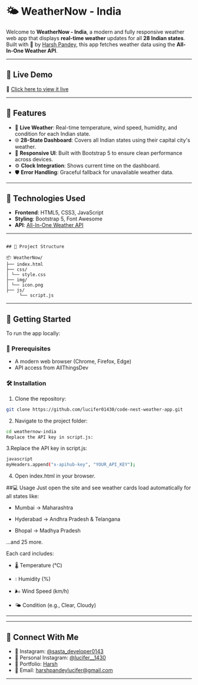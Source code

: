 # 🌤️ WeatherNow - India

Welcome to **WeatherNow - India**, a modern and fully responsive weather web app that displays **real-time weather** updates for all **28 Indian states**. Built with 💙 by [Harsh Pandey](https://lucifer01430.github.io/Portfolio/), this app fetches weather data using the **All-In-One Weather API**.

---


## 📸 Live Demo

🚀 [Click here to view it live](https://lucifer01430.github.io/code-nest-weather-app/)  

---

## 🚀 Features

- 🔴 **Live Weather**: Real-time temperature, wind speed, humidity, and condition for each Indian state.
- 🌐 **28-State Dashboard**: Covers all Indian states using their capital city's weather.
- 🎯 **Responsive UI**: Built with Bootstrap 5 to ensure clean performance across devices.
- ⚙️ **Clock Integration**: Shows current time on the dashboard.
- 🛡️ **Error Handling**: Graceful fallback for unavailable weather data.

---

## 🧪 Technologies Used

- **Frontend**: HTML5, CSS3, JavaScript
- **Styling**: Bootstrap 5, Font Awesome
- **API**: [All-In-One Weather API](https://www.allthingsdev.co/apimarketplace/endpoints/all-in-one-weather-api/67379f7bdbfa8ddbb99cbaa8)

---


```

## 📁 Project Structure

📦 WeatherNow/
├── index.html
├── css/
│ └── style.css
├── img/
│ └── icon.png
├── js/
     └── script.js

```
---

## 🧰 Getting Started

To run the app locally:

### 🔧 Prerequisites

- A modern web browser (Chrome, Firefox, Edge)
- API access from AllThingsDev

### 🛠️ Installation

1. Clone the repository:
```bash
git clone https://github.com/lucifer01430/code-nest-weather-app.git

```

2. Navigate to the project folder:

```bash
cd weathernow-india
Replace the API key in script.js:
```

3.Replace the API key in script.js:
```bash
javascript
myHeaders.append("x-apihub-key", "YOUR_API_KEY");
```

4. Open index.html in your browser.

##💻 Usage
Just open the site and see weather cards load automatically for all states like:

- Mumbai → Maharashtra

- Hyderabad → Andhra Pradesh & Telangana

- Bhopal → Madhya Pradesh

...and 25 more.

Each card includes:

- 🌡️ Temperature (°C)

- 💧 Humidity (%)

- 🌬️ Wind Speed (km/h)

- 🌤️ Condition (e.g., Clear, Cloudy)

---

---

## 🤝 Connect With Me

- 📸 Instagram: [@sasta_developer0143](https://www.instagram.com/sasta_developer0143)  
- 📸 Personal Instagram: [@lucifer__1430](https://www.instagram.com/lucifer__1430)  
- 💼 Portfolio: [Harsh](https://lucifer01430.github.io/Portfolio/)  
- 📧 Email: harshpandeylucifer@gmail.com

---
